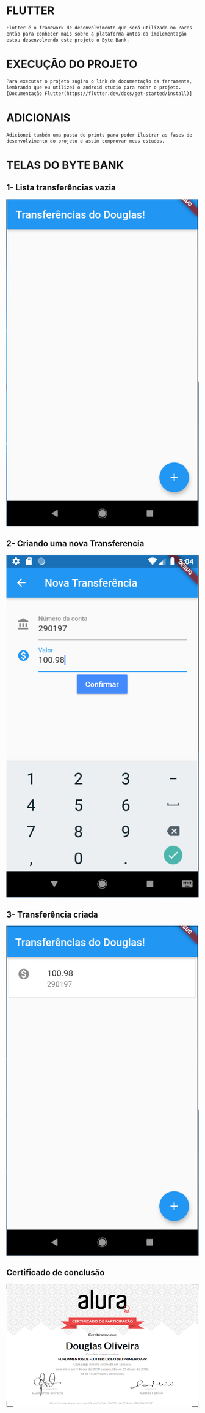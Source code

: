 # FLUTTER
	Flutter é o framework de desenvolvimento que será utilizado no Zares
	então para conhecer mais sobre a plataforma antes da implementação 
	estou desenvolvendo este projeto o Byte Bank.

# EXECUÇÃO DO PROJETO
	Para executar o projeto sugiro o link de documentação da ferramenta,
	lembrando que eu utilizei o android studio para rodar o projeto.
	[Documentação Flutter(https://flutter.dev/docs/get-started/install)]

# ADICIONAIS
	Adicionei também uma pasta de prints para poder ilustrar as fases de 
	desenvolvimento do projeto e assim comprovar meus estudos.
	
# TELAS DO BYTE BANK
 ## 1- Lista transferências vazia
 
![Lista transferências vazia](https://raw.githubusercontent.com/dsohenrique/roadmap-profissional/master/Semana%2022/Flutter/Capturas/lista_Transferencias.PNG?token=AICO6JKCYPXJZSKFLWALRGC5VR7C6)

## 2- Criando uma nova Transferencia

![Criando uma nova Transferencia](https://raw.githubusercontent.com/dsohenrique/roadmap-profissional/master/Semana%2022/Flutter/Capturas/nova_transferencia.PNG?token=AICO6JM5RHDNK2P3O7WYIES5VR7HA)

## 3- Transferência criada

![Transferência criada](https://raw.githubusercontent.com/dsohenrique/roadmap-profissional/master/Semana%2022/Flutter/Capturas/transfererencia_criada.PNG?token=AICO6JIZYE6HKAVDT5V37PS5VR7JU)

## Certificado de conclusão
![Alura](https://raw.githubusercontent.com/dsohenrique/roadmap-profissional/master/Semana%2022/Flutter/Capturas/certificado.PNG?token=AICO6JIN7SKS5W4ABVYWOKK5VSAJE)

	
